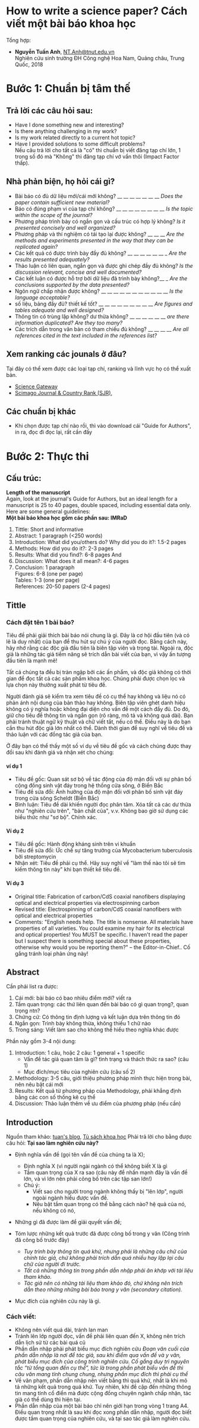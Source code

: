 

# How to write a science paper? Cách viết một bài báo khoa học 
 Tổng hợp:  
 - **Nguyễn Tuấn Anh**, NT.Anh@tnut.edu.vn <br/>
  Nghiên cứu sinh trường ĐH Công nghệ Hoa Nam, Quảng châu, Trung Quốc, 2018  
 
# Bước 1: Chuẩn bị tâm thế
## Trả lời các câu hỏi sau:
- Have I done something new and interesting?
- Is there anything challenging in my work?
- Is my work related directly to a current hot topic?
- Have I provided solutions to some difficult problems? <br/>
Nếu câu trả lời cho tất cả là "có" thì chuẩn bị viết đăng tạp chí lớn, 1 trong số đó mà "Không" thì đăng tạp chí vớ vẩn thôi (Impact Factor thấp).
## Nhà phản biện, họ hỏi cái gì?
- Bài báo có đủ dữ liệu mới/cái mới không?  __ __ __ __ __ __ __ *Does the paper contain sufficient new material?*
- Báo có đúng phạm vi của tạp chí không? __ __ __ __ __ __ __ __ *Is the topic within the scope of the journal?*
- Phương pháp trình bày có ngắn gọn và cấu trúc có hợp lý không? *Is it presented concisely and well organized?*
- Phương pháp và thí nghiệm có tái tạo lại được không? __ __  __ *Are the methods and experiments presented in the way that they can be replicated again?*
- Các kết quả có được trình bày đầy đủ không? __ __ __ __ __ __ _ *Are the results presented adequately?*
- Thảo luận có liên quan, ngắn gọn và được ghi chép đầy đủ không? *Is the discussion relevant, concise and well documented?*
- Các kết luận có được hỗ trợ bởi dữ liệu đã trình bày không?__ _ *Are the conclusions supported by the data presented?*
- Ngôn ngữ chấp nhận được không? __ __ __ __ __ __ __ __ __ __ __ *Is the language acceptable?*
- số liệu, bảng đầy đủ? thiết kế tốt?  __ __ __ __ __ __ __ __ __ *Are figures and tables adequate and well designed?*
- Thông tin có trùng lặp không? dư thừa không? __ __ __ __ __ __  *are there information duplicated? Are they too many?*
- Các trích dẫn trong văn bản có tham chiếu đủ không? __ __ __ __ *Are all references cited in the text included in the references list?*

## Xem ranking các jounals ở đâu?
Tại đây có thể xem được các loại tạp chí, ranking và lĩnh vực họ có thể xuất bản.
- [Science Gateway](http://www.sciencegateway.org/rank/index.html) 
- [Scimago Journal & Country Rank (SJR)](https://www.scimagojr.com/journalrank.php?category=1702&area=1700&type=j), 

## Các chuẩn bị khác
- Khi chọn được tạp chí nào rồi, thì vào download cái "Guide for Authors", in ra, đọc đi đọc lại, rất cần đấy

# Bước 2: Thực thi
## Cấu trúc:
__Length of the manuscript__ <br/>
Again, look at the journal's Guide for Authors, but an ideal length for a manuscript is 25 to 40 pages, double spaced, including essential data only. Here are some general guidelines:<br/>
__Một bài báo khoa học gồm các phần sau: IMRaD__
  1. Tittle: Short and informative
  2. Abstract: 1 paragraph (<250 words)
  3. Introduction: What did you/others do? Why did you do it?: 1.5-2 pages
  4. Methods: How did you do it?: 2-3 pages
  5. Results: What did you find?: 6-8 pages
     And
  6. Discussion: What does it all mean?: 4-6 pages
  7. Conclusion: 1 paragraph<br/>
  Figures: 6-8 (one per page)<br/>
  Tables: 1-3 (one per page)<br/>
  References: 20-50 papers (2-4 pages)<br/>

## Tittle  
### Cách đặt tên 1 bài báo?
Tiêu đề phải giải thích bài báo nói chung là gì. Đây là cơ hội đầu tiên (và có lẽ là duy nhất) của bạn để thu hút sự chú ý của người đọc. Bằng cách này, hãy nhớ rằng các độc giả đầu tiên là biên tập viên và trọng tài. Ngoài ra, độc giả là những tác giả tiềm năng sẽ trích dẫn bài viết của bạn, vì vậy ấn tượng đầu tiên là mạnh mẽ!

Tất cả chúng ta đều bị tràn ngập bởi các ấn phẩm, và độc giả không có thời gian để đọc tất cả các sản phẩm khoa học. Chúng phải được chọn lọc và lựa chọn này thường xuất phát từ tiêu đề.

Người đánh giá sẽ kiểm tra xem tiêu đề có cụ thể hay không và liệu nó có phản ánh nội dung của bản thảo hay không. Biên tập viên ghét danh hiệu không có ý nghĩa hoặc không đại diện cho vấn đề một cách đầy đủ. Do đó, giữ cho tiêu đề thông tin và ngắn gọn (rõ ràng, mô tả và không quá dài). Bạn phải tránh thuật ngữ kỹ thuật và chữ viết tắt, nếu có thể. Điều này là do bạn cần thu hút độc giả lớn nhất có thể. Dành thời gian để suy nghĩ về tiêu đề và thảo luận với các đồng tác giả của bạn.

Ở đây bạn có thể thấy một số ví dụ về tiêu đề gốc và cách chúng được thay đổi sau khi đánh giá và nhận xét cho chúng:
#### ví dụ 1

- Tiêu đề gốc: Quan sát sơ bộ về tác động của độ mặn đối với sự phân bố cộng đồng sinh vật đáy trong hệ thống cửa sông, ở Biển Bắc
- Tiêu đề sửa đổi: Ảnh hưởng của độ mặn đối với phân bố sinh vật đáy trong cửa sông Scheldt (Biển Bắc)
- Bình luận: Tiêu đề dài khiến người đọc phân tâm. Xóa tất cả các dư thừa như "nghiên cứu trên", "bản chất của", v.v. Không bao giờ sử dụng các biểu thức như "sơ bộ". Chính xác.

#### Ví dụ 2

- Tiêu đề gốc: Hành động kháng sinh trên vi khuẩn
- Tiêu đề sửa đổi: Ức chế sự tăng trưởng của Mycobacterium tuberculosis bởi streptomycin
- Nhận xét: Tiêu đề phải cụ thể. Hãy suy nghĩ về "làm thế nào tôi sẽ tìm kiếm thông tin này" khi bạn thiết kế tiêu đề.
#### Ví dụ 3

- Original title: Fabrication of carbon/CdS coaxial nanofibers displaying optical and electrical properties via electrospinning carbon
- Revised title: Electrospinning of carbon/CdS coaxial nanofibers with optical and electrical properties
- Comments: "English needs help. The title is nonsense. All materials have properties of all varieties.  You could examine my hair for its electrical and optical properties! You MUST be specific. I haven't read the paper but I suspect there is something special about these properties, otherwise why would you be reporting them?" – the Editor-in-Chief..
Cố gắng tránh loại phản ứng này!

## Abstract
Cần phải list ra được:
  1. Cái mới: bài báo có bao nhiêu điểm mới? viết ra
  2. Tầm quan trọng: các thứ liên quan đến bài báo có gì quan trọng?, quan trọng ntn?
  3. Chứng cứ: Có thông tin định lượng và kết luận dựa trên thông tin đó
  4. Ngắn gọn: Trình bày không thừa, không thiếu 1 chữ nào
  5. Trong sáng: Viết làm sao cho không thể hiểu theo nghĩa khác được

Phần này gồm 3-4 nội dung:
  1. Introduction: 1 câu, hoặc 2 câu: 1 general + 1 specific
      - Vấn đề tác giả quan tâm là gì? tình trạng và thách thức ra sao? (câu 1)
      - Mục đích/mục tiêu của nghiên cứu (câu số 2)
  2. Methodology: 3-5 câu, giới thiệu phương pháp mình thực hiện trong bài, nên nêu bật cái mới
  3. Results: Kết quả từ phương pháp của Methodology, phải khẳng định bằng các con số thống kê cụ thể
  4. Discussion: Thảo luận thêm về ưu điểm của phương pháp (nếu cần)

## Introduction
Nguồn tham khảo: [tuan's blog](https://tuanvannguyen.blogspot.com/2016/08/bai-bao-khoa-hoc-cach-viet-phan-dan-nhap.html), [Tủ sách khoa học](https://tusach.thuvienkhoahoc.com/wiki/C%C3%A1ch_vi%E1%BA%BFt_m%E1%BB%99t_b%C3%A0i_b%C3%A1o_khoa_h%E1%BB%8Dc_(D%E1%BA%ABn_nh%E1%BA%ADp))    
Phải trả lời cho bằng được câu hỏi: __Tại sao làm nghiên cứu này?__ 
  - Định nghĩa vấn đề (gọi tên vấn đề của chúng ta là X); 
    - Định nghĩa X (vì người ngài ngành có thể không biết X là gì
    - Tầm quan trọng của X ra sao (câu này để nhấn mạnh đây là vấn đề lớn, và vì lớn nên phải công bố trên các tập san lớn!)
    - Chú ý: 
      - Viết sao cho người trong ngành không thấy bị "lên lớp", người ngoài ngành hiểu được vấn đề.
      - Nêu bật tầm quan trọng có thể bằng cách nào? hệ quả của nó, nếu không có nó, 
      
  - Những gì đã được làm để giải quyết vấn đề; 
  - Tóm lược những kết quả trước đã được công bố trong y văn (Công trình đã công bố trước đây) 
    - *Tuy trình bày thông tin quá khứ, nhưng phải là những câu chữ của chính tác giả, chứ không phải trích dẫn quá nhiều hay lặp lại câu chữ của người đi trước.*
    - *Tất cả những thông tin trong phần dẫn nhập phải ăn khớp với tài liệu tham khảo.*
    - *Tác giả nên có những tài liệu tham khảo đó, chứ không nên trích dẫn theo những những bài báo trong y văn (secondary citation).* 
  - Mục đích của nghiên cứu này là gì.

### Cách viết:
- Không nên viết quá dài, tránh lan man
- Tránh lên lớp người đọc, vấn đề phải liên quan đến X, không nên trích dẫn lịch sử từ các bài quá cũ
- Phần dẫn nhập phải phát biểu mục đích nghiên cứu
  *Đoạn văn cuối của phần dẫn nhập là nơi để tác giả, sau khi điểm qua vấn đề và y văn, phát biểu mục đích của công trình nghiên cứu. Cố gắng duy trì nguyên tắc “từ tổng quan đến cụ thể”, tức là trong phần phát biểu vấn đề thì câu văn mang tính chung chung, nhưng phần mục đích thì phải cụ thể*
- Về văn phạm, phần dẫn nhập nên viết bằng thì quá khứ, nhất là khi mô tả những kết quả trong quá khứ. Tuy nhiên, khi đề cập đến những thông tin mang tính cổ điển mà được cộng đồng chuyên ngành chấp nhận, tác giả có thể dùng thì hiện tại.
- Phần dẫn nhập của một bài báo chỉ nên giới hạn trong vòng 1 trang A4. Điều quan trọng nhất là sau khi đọc xong phần dẫn nhập, người đọc biết được tầm quan trọng của nghiên cứu, và tại sao tác giả làm nghiên cứu.   














